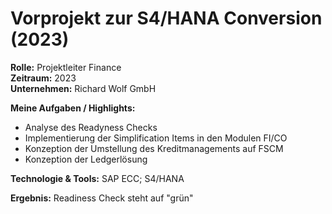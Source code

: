 # Vorprojekt zur S4/HANA Conversion (2023)

**Rolle:** Projektleiter Finance   
**Zeitraum:** 2023    
**Unternehmen:** Richard Wolf GmbH  

**Meine Aufgaben / Highlights:**
-	Analyse des Readyness Checks
-	Implementierung der Simplification Items in den Modulen FI/CO
-	Konzeption der Umstellung des Kreditmanagements auf FSCM
-	Konzeption der Ledgerlösung

**Technologie & Tools:** SAP ECC; S4/HANA

**Ergebnis:** Readiness Check steht auf "grün"
